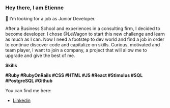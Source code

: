 <!--
**Etienne-loading/Etienne-loading** is a ✨ _special_ ✨ repository because its `README.md` (this file) appears on your GitHub profile.

Here are some ideas to get you started:

- 🔭 I’m currently working on ...
- 🌱 I’m currently learning ...
- 👯 I’m looking to collaborate on ...
- 🤔 I’m looking for help with ...
- 💬 Ask me about ...
- 📫 How to reach me: ...
- 😄 Pronouns: ...
- ⚡ Fun fact: ...
-->

<h3>Hey there, I am Etienne</h3>
<p>🔭 I'm looking for a job as Junior Developer.</p>

<p>After a Business School and experiences in a consulting firm, I decided to become developer. 
I chose @LeWagon to start this new challenge and learn as much as I can. Now I need a footstep to dev world and find a job in order to continue discover code and capitalize on skills. 
Curious, motivated and team player, I want to join a company, a project that will allow me to upgrade and give the best of me.</p>

<p><strong>Skills</strong></p>
<p><strong>#Ruby #RubyOnRails #CSS #HTML #JS #React #Stimulus #SQL #PostgreSQL #Github</strong></p>

<p>You can find me here:</p>
  <ul>
    <li><a href="https://www.linkedin.com/in/etienne-pagenaud/">Linkedin</a></li>
  </ul>

